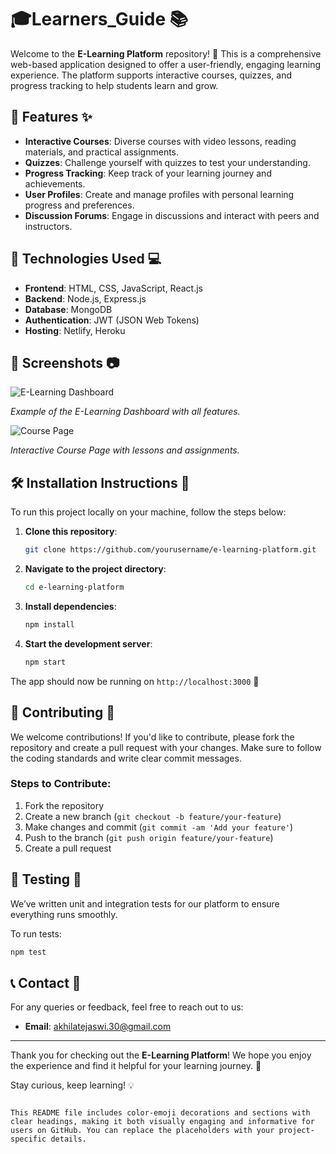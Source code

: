 # 🎓**Learners_Guide**  📚
Welcome to the **E-Learning Platform** repository! 🚀 This is a comprehensive web-based application designed to offer a user-friendly, engaging learning experience. The platform supports interactive courses, quizzes, and progress tracking to help students learn and grow.

## 📌 **Features** ✨

- **Interactive Courses**: Diverse courses with video lessons, reading materials, and practical assignments.
- **Quizzes**: Challenge yourself with quizzes to test your understanding.
- **Progress Tracking**: Keep track of your learning journey and achievements.
- **User Profiles**: Create and manage profiles with personal learning progress and preferences.
- **Discussion Forums**: Engage in discussions and interact with peers and instructors.
  
## 🚀 **Technologies Used** 💻

- **Frontend**: HTML, CSS, JavaScript, React.js
- **Backend**: Node.js, Express.js
- **Database**: MongoDB
- **Authentication**: JWT (JSON Web Tokens)
- **Hosting**: Netlify, Heroku

## 📸 **Screenshots** 📷

![E-Learning Dashboard](https://link-to-image.com/dashboard.png)

*Example of the E-Learning Dashboard with all features.*

![Course Page](https://link-to-image.com/course-page.png)

*Interactive Course Page with lessons and assignments.*

## 🛠 **Installation Instructions** 🔧

To run this project locally on your machine, follow the steps below:

1. **Clone this repository**:
   ```bash
   git clone https://github.com/yourusername/e-learning-platform.git
   ```

2. **Navigate to the project directory**:
   ```bash
   cd e-learning-platform
   ```

3. **Install dependencies**:
   ```bash
   npm install
   ```

4. **Start the development server**:
   ```bash
   npm start
   ```

The app should now be running on `http://localhost:3000` 🚀

## 👥 **Contributing** 🤝

We welcome contributions! If you'd like to contribute, please fork the repository and create a pull request with your changes. Make sure to follow the coding standards and write clear commit messages.

### Steps to Contribute:
1. Fork the repository
2. Create a new branch (`git checkout -b feature/your-feature`)
3. Make changes and commit (`git commit -am 'Add your feature'`)
4. Push to the branch (`git push origin feature/your-feature`)
5. Create a pull request

## 🔧 **Testing** 🧪

We’ve written unit and integration tests for our platform to ensure everything runs smoothly.

To run tests:
```bash
npm test
```

## 📞 **Contact** 📧

For any queries or feedback, feel free to reach out to us:
- **Email**: akhilatejaswi.30@gmail.com

---

Thank you for checking out the **E-Learning Platform**! We hope you enjoy the experience and find it helpful for your learning journey. 🌟

Stay curious, keep learning! 💡
```

This README file includes color-emoji decorations and sections with clear headings, making it both visually engaging and informative for users on GitHub. You can replace the placeholders with your project-specific details.
